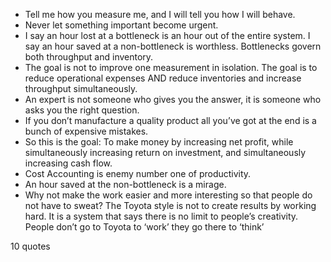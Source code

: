 - Tell me how you measure me, and I will tell you how I will behave.
 - Never let something important become urgent.
 - I say an hour lost at a bottleneck is an hour out of the entire system. I say an hour saved at a non-bottleneck is worthless. Bottlenecks govern both throughput and inventory.
 - The goal is not to improve one measurement in isolation. The goal is to reduce operational expenses AND reduce inventories and increase throughput simultaneously.
 - An expert is not someone who gives you the answer, it is someone who asks you the right question.
 - If you don’t manufacture a quality product all you’ve got at the end is a bunch of expensive mistakes.
 - So this is the goal: To make money by increasing net profit, while simultaneously increasing return on investment, and simultaneously increasing cash flow.
 - Cost Accounting is enemy number one of productivity.
 - An hour saved at the non-bottleneck is a mirage.
 - Why not make the work easier and more interesting so that people do not have to sweat? The Toyota style is not to create results by working hard. It is a system that says there is no limit to people’s creativity. People don’t go to Toyota to ‘work’ they go there to ‘think’

10 quotes